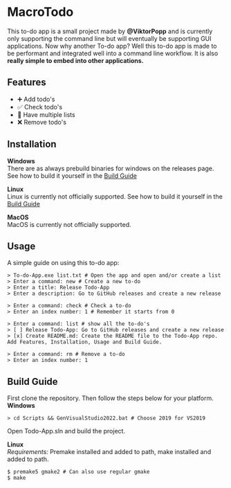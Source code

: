 # MacroTodo
This to-do app is a small project made by **@ViktorPopp** and is currently only supporting the command line but will eventually be supporting GUI applications. Now why another To-do app? Well this to-do app is made to be performant and integrated well into a command line workflow. It is also **really simple to embed into other applications.**

## Features
* ➕ Add todo's
* ✅ Check todo's
* 📄 Have multiple lists
* ❌ Remove todo's

## Installation
**Windows** <br>
There are as always prebuild binaries for windows on the releases page. See how to build it yourself in the [Build Guide](#build-guide) <br>

**Linux** <br>
Linux is currently not officially supported. See how to build it yourself in the [Build Guide](#build-guide) <br>

**MacOS** <br>
MacOS is currently not officially supported.

## Usage
A simple guide on using this to-do app:
```console
> To-do-App.exe list.txt # Open the app and open and/or create a list
> Enter a command: new # Create a new to-do
> Enter a title: Release Todo-App
> Enter a description: Go to GitHub releases and create a new release

> Enter a command: check # Check a to-do
> Enter an index number: 1 # Remember it starts from 0

> Enter a command: list # show all the to-do's
> [ ] Release Todo-App: Go to GitHub releases and create a new release
> [x] Create README.md: Create the README file to the Todo-App repo. Add Features, Installation, Usage and Build Guide.

> Enter a command: rm # Remove a to-do
> Enter an index number: 1
```

## Build Guide
First clone the repository. Then follow the steps below for your platform. <br>
**Windows** <br>
```console
> cd Scripts && GenVisualStudio2022.bat # Choose 2019 for VS2019
```
Open Todo-App.sln and build the project.

**Linux** <br>
*Requirements:* Premake installed and added to path, make installed and added to path. <br>
```console
$ premake5 gmake2 # Can also use regular gmake
$ make
```
